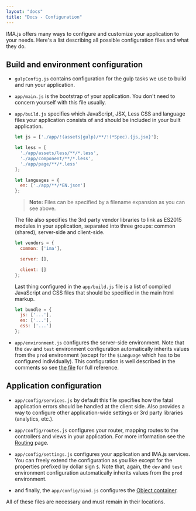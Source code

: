 ```yaml
---
layout: "docs"
title: "Docs - Configuration"
---
```


IMA.js offers many ways to configure and customize your application to your needs.
Here's a list describing all possible configuration files and what they do.

## Build and environment configuration
- `gulpConfig.js` contains configuration for the gulp tasks we use to build and
  run your application.

- `app/main.js` is the bootstrap of your application. You don't need to concern
  yourself with this file usually.

- `app/build.js` specifies which JavaScript, JSX, Less CSS and language files
  your application consists of and should be included in your built
  application.

  ```javascript
  let js = ['./app/!(assets|gulp)/**/!(*Spec).{js,jsx}'];

  let less = [
    './app/assets/less/**/*.less',
    './app/component/**/*.less',
    './app/page/**/*.less'
  ];

  let languages = {
    en: ['./app/**/*EN.json']
  };
  ```

  > **Note:** Files can be specified by a filename expansion as you can see 
  above.

  The file also specifies the 3rd party vendor libraries to link as ES2015
  modules in your application, separated into three groups: common (shared),
  server-side and client-side.

  ``` javascript
  let vendors = {
    common: ['ima'],

    server: [],

    client: []
  };
  ```

  Last thing configured in the `app/build.js` file is a list of compiled 
  JavaScript and CSS files that should be specified in the main html markup.

  ```javascript
  let bundle = {
    js: ['...'],
    es: ['...'],
    css: ['...']
  };
  ```

- `app/environment.js` configures the server-side environment. Note that the
  `dev` and `test` environment configuration automatically inherits values from
  the `prod` environment (except for the `$Language` which has to be configured
  individually). This configuration is well described in the comments so see 
  [the file](https://github.com/seznam/IMA.js-examples/blob/master/hello/environment.js)
  for full reference.

## Application configuration

- `app/config/services.js` by default this file specifies how the fatal 
  application errors should be handled at the client side. Also provides a way 
  to configure other application-wide settings or 3rd party libraries
  (analytics, etc.).

- `app/config/routes.js` configures your router, mapping routes to the
  controllers and views in your application. For more information see the 
  [Routing](/docs/routing) page.

- `app/config/settings.js` configures your application and IMA.js services. You
  can freely extend the configuration as you like except for the properties
  prefixed by dollar sign `$`.
  Note that, again, the `dev` and `test` environment configuration
  automatically inherits values from the `prod` environment.

- and finally, the `app/config/bind.js` configures the 
  [Object container](/docs/object-container).

All of these files are necessary and must remain in their locations.
